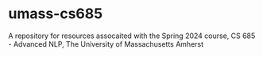 # umass-cs685

A repository for resources assocaited with the Spring 2024 course, CS 685 - Advanced NLP, The University of Massachusetts Amherst
